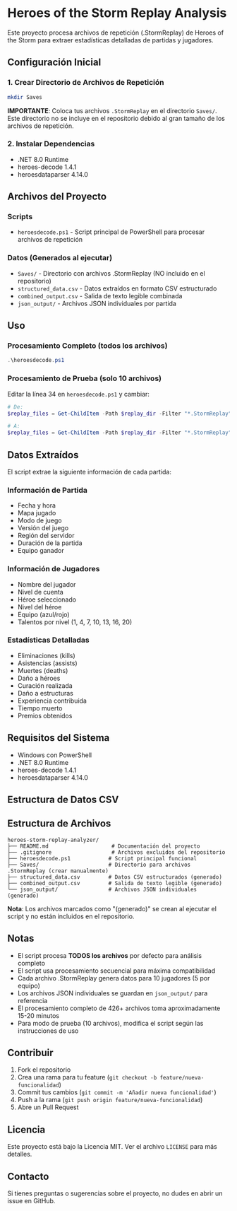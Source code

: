 # Heroes of the Storm Replay Analysis

Este proyecto procesa archivos de repetición (.StormReplay) de Heroes of the Storm para extraer estadísticas detalladas de partidas y jugadores.

## Configuración Inicial

### 1. Crear Directorio de Archivos de Repetición
```bash
mkdir Saves
```
**IMPORTANTE**: Coloca tus archivos `.StormReplay` en el directorio `Saves/`. Este directorio no se incluye en el repositorio debido al gran tamaño de los archivos de repetición.

### 2. Instalar Dependencias
- .NET 8.0 Runtime
- heroes-decode 1.4.1
- heroesdataparser 4.14.0

## Archivos del Proyecto

### Scripts
- `heroesdecode.ps1` - Script principal de PowerShell para procesar archivos de repetición

### Datos (Generados al ejecutar)
- `Saves/` - Directorio con archivos .StormReplay (NO incluido en el repositorio)
- `structured_data.csv` - Datos extraídos en formato CSV estructurado
- `combined_output.csv` - Salida de texto legible combinada
- `json_output/` - Archivos JSON individuales por partida

## Uso

### Procesamiento Completo (todos los archivos)
```powershell
.\heroesdecode.ps1
```

### Procesamiento de Prueba (solo 10 archivos)
Editar la línea 34 en `heroesdecode.ps1` y cambiar:
```powershell
# De:
$replay_files = Get-ChildItem -Path $replay_dir -Filter "*.StormReplay"

# A:
$replay_files = Get-ChildItem -Path $replay_dir -Filter "*.StormReplay" | Select-Object -First 10
```

## Datos Extraídos

El script extrae la siguiente información de cada partida:

### Información de Partida
- Fecha y hora
- Mapa jugado
- Modo de juego
- Versión del juego
- Región del servidor
- Duración de la partida
- Equipo ganador

### Información de Jugadores
- Nombre del jugador
- Nivel de cuenta
- Héroe seleccionado
- Nivel del héroe
- Equipo (azul/rojo)
- Talentos por nivel (1, 4, 7, 10, 13, 16, 20)

### Estadísticas Detalladas
- Eliminaciones (kills)
- Asistencias (assists)
- Muertes (deaths)
- Daño a héroes
- Curación realizada
- Daño a estructuras
- Experiencia contribuida
- Tiempo muerto
- Premios obtenidos

## Requisitos del Sistema

- Windows con PowerShell
- .NET 8.0 Runtime
- heroes-decode 1.4.1
- heroesdataparser 4.14.0

## Estructura de Datos CSV

## Estructura de Archivos

```
heroes-storm-replay-analyzer/
├── README.md                    # Documentación del proyecto
├── .gitignore                   # Archivos excluidos del repositorio
├── heroesdecode.ps1            # Script principal funcional
├── Saves/                      # Directorio para archivos .StormReplay (crear manualmente)
├── structured_data.csv         # Datos CSV estructurados (generado)
├── combined_output.csv         # Salida de texto legible (generado)
└── json_output/                # Archivos JSON individuales (generado)
```

**Nota**: Los archivos marcados como "(generado)" se crean al ejecutar el script y no están incluidos en el repositorio.

## Notas

- El script procesa **TODOS los archivos** por defecto para análisis completo
- El script usa procesamiento secuencial para máxima compatibilidad
- Cada archivo .StormReplay genera datos para 10 jugadores (5 por equipo)
- Los archivos JSON individuales se guardan en `json_output/` para referencia
- El procesamiento completo de 426+ archivos toma aproximadamente 15-20 minutos
- Para modo de prueba (10 archivos), modifica el script según las instrucciones de uso

## Contribuir

1. Fork el repositorio
2. Crea una rama para tu feature (`git checkout -b feature/nueva-funcionalidad`)
3. Commit tus cambios (`git commit -m 'Añadir nueva funcionalidad'`)
4. Push a la rama (`git push origin feature/nueva-funcionalidad`)
5. Abre un Pull Request

## Licencia

Este proyecto está bajo la Licencia MIT. Ver el archivo `LICENSE` para más detalles.

## Contacto

Si tienes preguntas o sugerencias sobre el proyecto, no dudes en abrir un issue en GitHub.
